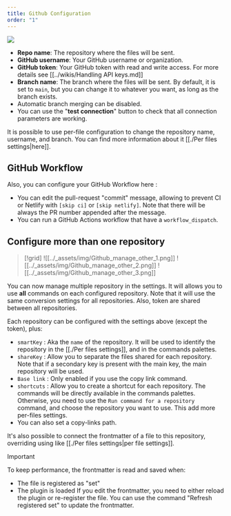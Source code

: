 ```yaml
---
title: Github Configuration
order: "1"
---
```


![](../_assets/img/Github_settings-1.png)

- **Repo name**: The repository where the files will be sent.
- **GitHub username**: Your GitHub username or organization.
- **GitHub token**: Your GitHub token with read and write access. For more details see [[../wikis/Handling API keys.md]]
- **Branch name**: The branch where the files will be sent. By default, it is set to `main`, but you can change it to whatever you want, as long as the branch exists.
- Automatic branch merging can be disabled.
- You can use the "**test connection**" button to check that all connection parameters are working.

It is possible to use per-file configuration to change the repository name, username, and branch. You can find more information about it [[./Per files settings|here]].

## GitHub Workflow

Also, you can configure your GitHub Workflow here :

- You can edit the pull-request "commit" message, allowing to prevent CI or Netlify with `[skip ci]` or `[skip netlify]`. Note that there will be always the PR number appended after the message.
- You can run a GitHub Actions workflow that have a `workflow_dispatch`.

## Configure more than one repository

> [!grid]
> ![[../_assets/img/Github_manage_other_1.png]]
> ![[../_assets/img/Github_manage_other_2.png]]
> ![[../_assets/img/Github_manage_other_3.png]]

You can now manage multiple repository in the settings. It will allows you to use **all** commands on each configured repository. Note that it will use the same conversion settings for all repositories.
Also, token are shared between all repositories.

Each repository can be configured with the settings above (except the token), plus:

- `smartKey` : Aka the `name` of the repository. It will be used to identify the repository in the [[./Per files settings]], and in the commands palettes.
- `shareKey` : Allow you to separate the files shared for each repository. Note that if a secondary key is present with the main key, the main repository will be used.
- `Base link` : Only enabled if you use the copy link command.
- `shortcuts` : Allow you to create a shortcut for each repository. The commands will be directly available in the commands palettes. Otherwise, you need to use the `Run command for a repository` command, and choose the repository you want to use. This add more per-files settings.
- You can also set a copy-links path.

It's also possible to connect the frontmatter of a file to this repository, overriding using like [[./Per files settings|per file settings]].

> [!important]
> To keep performance, the frontmatter is read and saved when:
>
> - The file is registered as "set"
> - The plugin is loaded
> If you edit the frontmatter, you need to either reload the plugin or re-register the file. You can use the command "Refresh registered set" to update the frontmatter.
